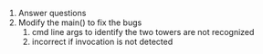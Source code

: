 1. Answer questions
2. Modify the main() to fix the bugs    
    1. cmd line args to identify the two towers are not recognized
    2. incorrect if invocation is not detected